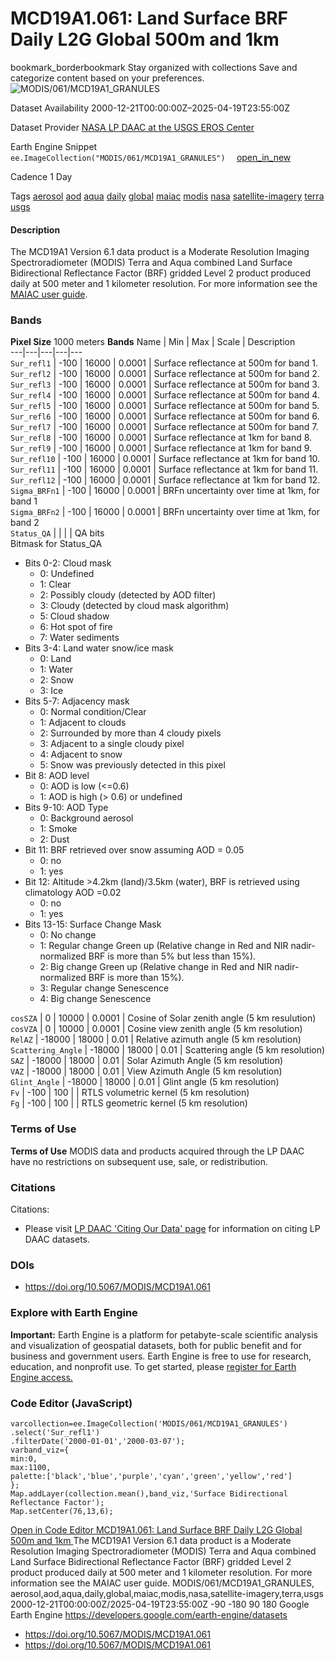  
#  MCD19A1.061: Land Surface BRF Daily L2G Global 500m and 1km 
bookmark_borderbookmark Stay organized with collections  Save and categorize content based on your preferences. 
![MODIS/061/MCD19A1_GRANULES](https://developers.google.com/earth-engine/datasets/images/MODIS/MODIS_061_MCD19A1_GRANULES_sample.png) 

Dataset Availability
    2000-12-21T00:00:00Z–2025-04-19T23:55:00Z 

Dataset Provider
     [ NASA LP DAAC at the USGS EROS Center ](https://doi.org/10.5067/MODIS/MCD19A1.061) 

Earth Engine Snippet
     `    ee.ImageCollection("MODIS/061/MCD19A1_GRANULES")   ` [ open_in_new ](https://code.earthengine.google.com/?scriptPath=Examples:Datasets/MODIS/MODIS_061_MCD19A1_GRANULES) 

Cadence
    1 Day 

Tags
     [aerosol](https://developers.google.com/earth-engine/datasets/tags/aerosol) [aod](https://developers.google.com/earth-engine/datasets/tags/aod) [aqua](https://developers.google.com/earth-engine/datasets/tags/aqua) [daily](https://developers.google.com/earth-engine/datasets/tags/daily) [global](https://developers.google.com/earth-engine/datasets/tags/global) [maiac](https://developers.google.com/earth-engine/datasets/tags/maiac) [modis](https://developers.google.com/earth-engine/datasets/tags/modis) [nasa](https://developers.google.com/earth-engine/datasets/tags/nasa) [satellite-imagery](https://developers.google.com/earth-engine/datasets/tags/satellite-imagery) [terra](https://developers.google.com/earth-engine/datasets/tags/terra) [usgs](https://developers.google.com/earth-engine/datasets/tags/usgs)
#### Description
The MCD19A1 Version 6.1 data product is a Moderate Resolution Imaging Spectroradiometer (MODIS) Terra and Aqua combined Land Surface Bidirectional Reflectance Factor (BRF) gridded Level 2 product produced daily at 500 meter and 1 kilometer resolution. For more information see the [MAIAC user guide](https://lpdaac.usgs.gov/documents/1500/MCD19_User_Guide_V61.pdf).
### Bands
**Pixel Size** 1000 meters 
**Bands**
Name | Min | Max | Scale | Description  
---|---|---|---|---  
`Sur_refl1` |  -100  |  16000  | 0.0001 | Surface reflectance at 500m for band 1.  
`Sur_refl2` |  -100  |  16000  | 0.0001 | Surface reflectance at 500m for band 2.  
`Sur_refl3` |  -100  |  16000  | 0.0001 | Surface reflectance at 500m for band 3.  
`Sur_refl4` |  -100  |  16000  | 0.0001 | Surface reflectance at 500m for band 4.  
`Sur_refl5` |  -100  |  16000  | 0.0001 | Surface reflectance at 500m for band 5.  
`Sur_refl6` |  -100  |  16000  | 0.0001 | Surface reflectance at 500m for band 6.  
`Sur_refl7` |  -100  |  16000  | 0.0001 | Surface reflectance at 500m for band 7.  
`Sur_refl8` |  -100  |  16000  | 0.0001 | Surface reflectance at 1km for band 8.  
`Sur_refl9` |  -100  |  16000  | 0.0001 | Surface reflectance at 1km for band 9.  
`Sur_refl10` |  -100  |  16000  | 0.0001 | Surface reflectance at 1km for band 10.  
`Sur_refl11` |  -100  |  16000  | 0.0001 | Surface reflectance at 1km for band 11.  
`Sur_refl12` |  -100  |  16000  | 0.0001 | Surface reflectance at 1km for band 12.  
`Sigma_BRFn1` |  -100  |  16000  | 0.0001 | BRFn uncertainty over time at 1km, for band 1  
`Sigma_BRFn2` |  -100  |  16000  | 0.0001 | BRFn uncertainty over time at 1km, for band 2  
`Status_QA` |  |  |  | QA bits  
Bitmask for Status_QA
  * Bits 0-2: Cloud mask 
    * 0: Undefined
    * 1: Clear
    * 2: Possibly cloudy (detected by AOD filter)
    * 3: Cloudy (detected by cloud mask algorithm)
    * 5: Cloud shadow
    * 6: Hot spot of fire
    * 7: Water sediments
  * Bits 3-4: Land water snow/ice mask 
    * 0: Land
    * 1: Water
    * 2: Snow
    * 3: Ice
  * Bits 5-7: Adjacency mask 
    * 0: Normal condition/Clear
    * 1: Adjacent to clouds
    * 2: Surrounded by more than 4 cloudy pixels
    * 3: Adjacent to a single cloudy pixel
    * 4: Adjacent to snow
    * 5: Snow was previously detected in this pixel
  * Bit 8: AOD level 
    * 0: AOD is low (<=0.6)
    * 1: AOD is high (> 0.6) or undefined
  * Bits 9-10: AOD Type 
    * 0: Background aerosol
    * 1: Smoke
    * 2: Dust
  * Bit 11: BRF retrieved over snow assuming AOD = 0.05 
    * 0: no
    * 1: yes
  * Bit 12: Altitude >4.2km (land)/3.5km (water), BRF is retrieved using climatology AOD =0.02 
    * 0: no
    * 1: yes
  * Bits 13-15: Surface Change Mask 
    * 0: No change
    * 1: Regular change Green up (Relative change in Red and NIR nadir-normalized BRF is more than 5% but less than 15%).
    * 2: Big change Green up (Relative change in Red and NIR nadir-normalized BRF is more than 15%).
    * 3: Regular change Senescence
    * 4: Big change Senescence

  
`cosSZA` |  0  |  10000  | 0.0001 | Cosine of Solar zenith angle (5 km resulution)  
`cosVZA` |  0  |  10000  | 0.0001 | Cosine view zenith angle (5 km resolution)  
`RelAZ` |  -18000  |  18000  | 0.01 | Relative azimuth angle (5 km resolution)  
`Scattering_Angle` |  -18000  |  18000  | 0.01 | Scattering angle (5 km resolution)  
`SAZ` |  -18000  |  18000  | 0.01 | Solar Azimuth Angle (5 km resolution)  
`VAZ` |  -18000  |  18000  | 0.01 | View Azimuth Angle (5 km resolution)  
`Glint_Angle` |  -18000  |  18000  | 0.01 | Glint angle (5 km resolution)  
`Fv` |  -100  |  100  |  | RTLS volumetric kernel (5 km resolution)  
`Fg` |  -100  |  100  |  | RTLS geometric kernel (5 km resolution)  
### Terms of Use
**Terms of Use**
MODIS data and products acquired through the LP DAAC have no restrictions on subsequent use, sale, or redistribution.
### Citations
Citations:
  * Please visit [LP DAAC 'Citing Our Data' page](https://lpdaac.usgs.gov/citing_our_data) for information on citing LP DAAC datasets.


### DOIs
  * [ https://doi.org/10.5067/MODIS/MCD19A1.061 ](https://doi.org/10.5067/MODIS/MCD19A1.061)


### Explore with Earth Engine
**Important:** Earth Engine is a platform for petabyte-scale scientific analysis and visualization of geospatial datasets, both for public benefit and for business and government users. Earth Engine is free to use for research, education, and nonprofit use. To get started, please [register for Earth Engine access.](https://console.cloud.google.com/earth-engine)
### Code Editor (JavaScript)
```
varcollection=ee.ImageCollection('MODIS/061/MCD19A1_GRANULES')
.select('Sur_refl1')
.filterDate('2000-01-01','2000-03-07');
varband_viz={
min:0,
max:1100,
palette:['black','blue','purple','cyan','green','yellow','red']
};
Map.addLayer(collection.mean(),band_viz,'Surface Bidirectional Reflectance Factor');
Map.setCenter(76,13,6);
```
[ Open in Code Editor ](https://code.earthengine.google.com/?scriptPath=Examples:Datasets/MODIS/MODIS_061_MCD19A1_GRANULES)
[ MCD19A1.061: Land Surface BRF Daily L2G Global 500m and 1km ](https://developers.google.com/earth-engine/datasets/catalog/MODIS_061_MCD19A1_GRANULES)
The MCD19A1 Version 6.1 data product is a Moderate Resolution Imaging Spectroradiometer (MODIS) Terra and Aqua combined Land Surface Bidirectional Reflectance Factor (BRF) gridded Level 2 product produced daily at 500 meter and 1 kilometer resolution. For more information see the MAIAC user guide.
MODIS/061/MCD19A1_GRANULES, aerosol,aod,aqua,daily,global,maiac,modis,nasa,satellite-imagery,terra,usgs 
2000-12-21T00:00:00Z/2025-04-19T23:55:00Z
-90 -180 90 180 
Google Earth Engine
https://developers.google.com/earth-engine/datasets
  * [ https://doi.org/10.5067/MODIS/MCD19A1.061 ](https://doi.org/https://doi.org/10.5067/MODIS/MCD19A1.061)
  * [ https://doi.org/10.5067/MODIS/MCD19A1.061 ](https://doi.org/https://developers.google.com/earth-engine/datasets/catalog/MODIS_061_MCD19A1_GRANULES)



